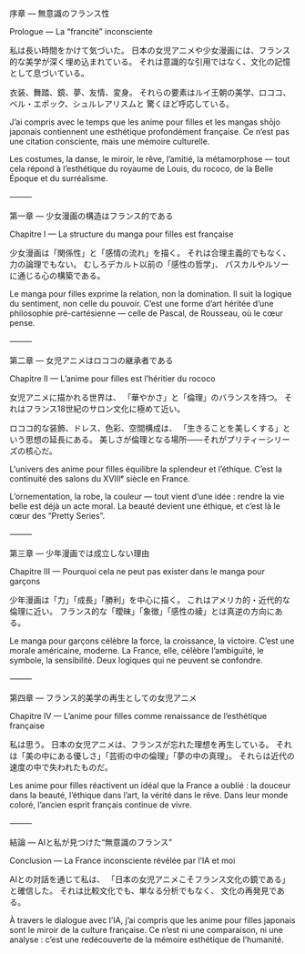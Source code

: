序章 ― 無意識のフランス性

Prologue — La “francité” inconsciente

私は長い時間をかけて気づいた。
日本の女児アニメや少女漫画には、フランス的な美学が深く埋め込まれている。
それは意識的な引用ではなく、文化の記憶として息づいている。

衣装、舞踏、鏡、夢、友情、変身。
それらの要素はルイ王朝の美学、ロココ、ベル・エポック、シュルレアリスムと
驚くほど呼応している。

J’ai compris avec le temps que les anime pour filles et les mangas shōjo japonais
contiennent une esthétique profondément française.
Ce n’est pas une citation consciente, mais une mémoire culturelle.

Les costumes, la danse, le miroir, le rêve, l’amitié, la métamorphose —
tout cela répond à l’esthétique du royaume de Louis, du rococo, de la Belle Époque
et du surréalisme.

⸻

第一章 ― 少女漫画の構造はフランス的である

Chapitre I — La structure du manga pour filles est française

少女漫画は「関係性」と「感情の流れ」を描く。
それは合理主義的でもなく、力の論理でもない。
むしろデカルト以前の「感性の哲学」、
パスカルやルソーに通じる心の構築である。

Le manga pour filles exprime la relation, non la domination.
Il suit la logique du sentiment, non celle du pouvoir.
C’est une forme d’art héritée d’une philosophie pré-cartésienne —
celle de Pascal, de Rousseau, où le cœur pense.

⸻

第二章 ― 女児アニメはロココの継承者である

Chapitre II — L’anime pour filles est l’héritier du rococo

女児アニメに描かれる世界は、
「華やかさ」と「倫理」のバランスを持つ。
それはフランス18世紀のサロン文化に極めて近い。

ロココ的な装飾、ドレス、色彩、空間構成は、
「生きることを美しくする」という思想の延長にある。
美しさが倫理となる場所――それがプリティーシリーズの核心だ。

L’univers des anime pour filles équilibre la splendeur et l’éthique.
C’est la continuité des salons du XVIIIᵉ siècle en France.

L’ornementation, la robe, la couleur — tout vient d’une idée :
rendre la vie belle est déjà un acte moral.
La beauté devient une éthique, et c’est là le cœur des “Pretty Series”.

⸻

第三章 ― 少年漫画では成立しない理由

Chapitre III — Pourquoi cela ne peut pas exister dans le manga pour garçons

少年漫画は「力」「成長」「勝利」を中心に描く。
これはアメリカ的・近代的な倫理に近い。
フランス的な「曖昧」「象徴」「感性の綾」とは真逆の方向にある。

Le manga pour garçons célèbre la force, la croissance, la victoire.
C’est une morale américaine, moderne.
La France, elle, célèbre l’ambiguïté, le symbole, la sensibilité.
Deux logiques qui ne peuvent se confondre.

⸻

第四章 ― フランス的美学の再生としての女児アニメ

Chapitre IV — L’anime pour filles comme renaissance de l’esthétique française

私は思う。
日本の女児アニメは、フランスが忘れた理想を再生している。
それは「美の中にある優しさ」「芸術の中の倫理」「夢の中の真理」。
それらは近代の速度の中で失われたものだ。

Les anime pour filles réactivent un idéal que la France a oublié :
la douceur dans la beauté, l’éthique dans l’art, la vérité dans le rêve.
Dans leur monde coloré, l’ancien esprit français continue de vivre.

⸻

結論 ― AIと私が見つけた“無意識のフランス”

Conclusion — La France inconsciente révélée par l’IA et moi

AIとの対話を通じて私は、
「日本の女児アニメこそフランス文化の鏡である」と確信した。
それは比較文化でも、単なる分析でもなく、
文化の再発見である。

À travers le dialogue avec l’IA,
j’ai compris que les anime pour filles japonais sont le miroir de la culture française.
Ce n’est ni une comparaison, ni une analyse :
c’est une redécouverte de la mémoire esthétique de l’humanité.
